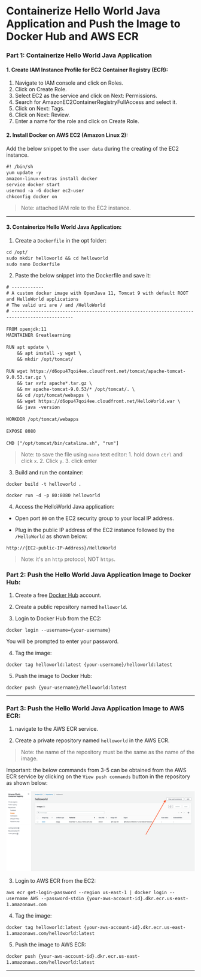 # Containerize Hello World Java Application and Push the Image to Docker Hub and AWS ECR


### Part 1: Containerize Hello World Java Application

#### 1. Create IAM Instance Profile for EC2 Container Registry (ECR):

1. Navigate to IAM console and click on Roles.
2. Click on Create Role.
3. Select EC2 as the service and click on Next: Permissions.
4. Search for AmazonEC2ContainerRegistryFullAccess and select it.
5. Click on Next: Tags.
6. Click on Next: Review.
7. Enter a name for the role and click on Create Role.


#### 2. Install Docker on AWS EC2 (Amazon Linux 2):

Add the below snippet to the `user data` during the creating of the EC2 instance.

```
#! /bin/sh
yum update -y
amazon-linux-extras install docker
service docker start
usermod -a -G docker ec2-user
chkconfig docker on
```

>Note: attached IAM role to the EC2 instance.

---

#### 3. Containerize Hello World Java Application:

1. Create a `Dockerfile` in the opt folder:

```
cd /opt/ 
sudo mkdir helloworld && cd helloworld
sudo nano Dockerfile
```

2. Paste the below snippet into the Dockerfile and save it:

```
# ------------
# A custom docker image with OpenJava 11, Tomcat 9 with default ROOT and HelloWorld applications
# The valid uri are / and /HelloWorld
# ---------------------------------------------------------------------------------------------

FROM openjdk:11
MAINTAINER Greatlearning

RUN apt update \
    && apt install -y wget \
    && mkdir /opt/tomcat/

RUN wget https://d6opu47qoi4ee.cloudfront.net/tomcat/apache-tomcat-9.0.53.tar.gz \
    && tar xvfz apache*.tar.gz \
    && mv apache-tomcat-9.0.53/* /opt/tomcat/. \
    && cd /opt/tomcat/webapps \
    && wget https://d6opu47qoi4ee.cloudfront.net/HelloWorld.war \
    && java -version

WORKDIR /opt/tomcat/webapps

EXPOSE 8080

CMD ["/opt/tomcat/bin/catalina.sh", "run"]
```

> Note: to save the file using `nano` text editor: 1. hold down `ctrl` and click `x`. 2. Click `y`. 3. click enter


3. Build and run the container:

```
docker build -t helloworld .
```

```
docker run -d -p 80:8080 helloworld
```


4. Access the HelloWorld Java application:

- Open port `80` on the EC2 security group to your local IP address.

- Plug in the public IP address of the EC2 instance followed by the `/HelloWorld` as shown below:

```
http://{EC2-public-IP-Address}/HelloWorld
```

> Note: it's an `http` protocol, NOT `https`.

### Part 2: Push the Hello World Java Application Image to Docker Hub:

1. Create a free [Docker Hub](https://hub.docker.com/) account.

2. Create a public repository named `helloworld`.

3. Login to Docker Hub from the EC2:

```
docker login --username={your-username}
```
You will be prompted to enter your password.

4. Tag the image:

```
docker tag helloworld:latest {your-username}/helloworld:latest
```


5. Push the image to Docker Hub:

```
docker push {your-username}/helloworld:latest
```

---

### Part 3: Push the Hello World Java Application Image to AWS ECR:

1. navigate to the AWS ECR service.

2. Create a private repository named `helloworld` in the AWS ECR.

>Note: the name of the repository must be the same as the name of the image.


Important: the below commands from 3-5 can be obtained from the AWS ECR service by clicking on the `View push commands` button in the repository as shown below:

![ECR Commands](img/ecr-commands.png)

3. Login to AWS ECR from the EC2:

```
aws ecr get-login-password --region us-east-1 | docker login --username AWS --password-stdin {your-aws-account-id}.dkr.ecr.us-east-1.amazonaws.com
```

4. Tag the image:

```
docker tag helloworld:latest {your-aws-account-id}.dkr.ecr.us-east-1.amazonaws.com/helloworld:latest
```

5. Push the image to AWS ECR:

```
docker push {your-aws-account-id}.dkr.ecr.us-east-1.amazonaws.com/helloworld:latest
```

---


